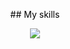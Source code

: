 
<p style="text-align: center; color: black;"> ## My skills </p>
<p align="center">
  <a href="https://skillicons.dev">
    <img src="https://skillicons.dev/icons?i=cpp,rust,git,github" />
  </a>
</p>
